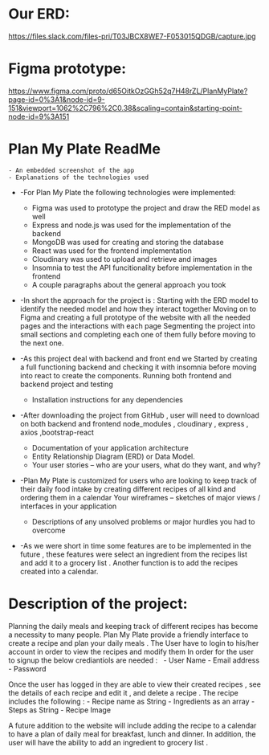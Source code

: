 # Our ERD:
https://files.slack.com/files-pri/T03JBCX8WE7-F053015QDGB/capture.jpg

# Figma prototype:
https://www.figma.com/proto/d65OitkOzGGh52q7H48rZL/PlanMyPlate?page-id=0%3A1&node-id=9-151&viewport=1062%2C796%2C0.38&scaling=contain&starting-point-node-id=9%3A151

# Plan My Plate ReadMe
	- An embedded screenshot of the app
	- Explanations of the technologies used
	

* -For Plan My Plate the following technologies were implemented:
	- Figma was used to prototype the project and draw the RED model as well 
	- Express and node.js was used for the implementation of the backend  
	- MongoDB was used for creating and storing the database 
	- React was used for the frontend implementation 
	- Cloudinary was used to upload and retrieve and images 
	- Insomnia to test the API funcitionality before implementation in the frontend
	- A couple paragraphs about the general approach you took
	

* -In short the approach  for the project is : 
Starting with the ERD model to identify the needed model and how they interact together 
Moving on to Figma and creating a full prototype of the website with all the needed pages and the interactions with each page 
Segmenting the project into small sections and completing each one of them fully before moving to the next one.

* -As this project deal with backend and front end we Started  by creating a full functioning backend and checking it with insomnia before moving into react to create the components.
Running both frontend and backend project and testing 
	- Installation instructions for any dependencies
	

* -After downloading the project from GitHub , user will need to download on both backend and frontend node_modules , cloudinary , express , axios ,bootstrap-react 
	- Documentation of your application architecture
	- Entity Relationship Diagram (ERD) or Data Model.
	- Your user stories – who are your users, what do they want, and why?
	

* -Plan My Plate is customized for users who are looking to keep track of their daily food intake by creating different recipes of all kind and ordering them in a calendar 
 Your wireframes – sketches of major views / interfaces in your application
	- Descriptions of any unsolved problems or major hurdles you had to overcome
	

* -As we were short in time some features are to be implemented in the future , these features were select an ingredient from the recipes list  and add it to a grocery list . Another function is to add the recipes created into a calendar. 

# Description of the project: 
Planning the daily meals and keeping track of different recipes has become a necessity to many people. Plan My Plate provide a friendly interface to create a recipe and plan your daily meals . 
The User have to login to his/her account in order to view the recipes and modify them 
In order for the user to signup the below crediantiols are needed :  
	- User Name 
	- Email address
	- Password 
	

Once the user has logged in they are able to view their created recipes , see the details of each recipe and edit it , and delete a recipe . The recipe includes the following : 
	- Recipe name as String 
	- Ingredients as an array 
	- Steps as String 
	- Recipe Image 
	

A future addition to the website will include adding the recipe to a calendar to have a plan of daily meal for breakfast, lunch and dinner. In addition, the user will have the ability to add an ingredient to grocery list . 

